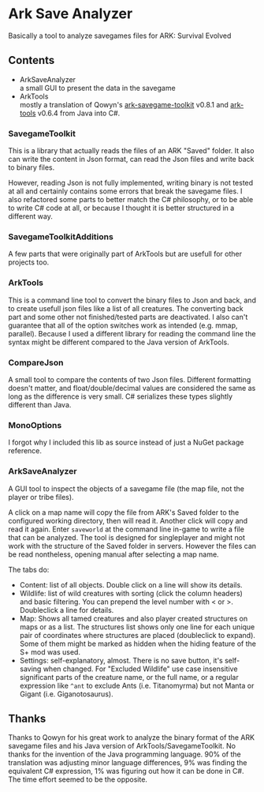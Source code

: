 # Ark Save Analyzer
Basically a tool to analyze savegames files for ARK: Survival Evolved

## Contents

* ArkSaveAnalyzer  
a small GUI to present the data in the savegame
* ArkTools  
mostly a translation of Qowyn's [ark-savegame-toolkit](https://github.com/Qowyn/ark-savegame-toolkit) v0.8.1 and [ark-tools](https://github.com/Qowyn/ark-tools) v0.6.4 from Java into C#.

### SavegameToolkit

This is a library that actually reads the files of an ARK "Saved" folder. It also can write the content in Json format, can read the Json files and write back to binary files.

However, reading Json is not fully implemented, writing binary is not tested at all and certainly contains some errors that break the savegame files.
I also refactored some parts to better match the C# philosophy, or to be able to write C# code at all, or because I thought it is better structured in a different way.

### SavegameToolkitAdditions

A few parts that were originally part of ArkTools but are usefull for other projects too.

### ArkTools

This is a command line tool to convert the binary files to Json and back, and to create usefull json files like a list of all creatures.
The converting back part and some other not finished/tested parts are deactivated. I also can't guarantee that all of the option switches work as intended (e.g. mmap, parallel).
Because I used a different library for reading the command line the syntax might be different compared to the Java version of ArkTools.

### CompareJson

A small tool to compare the contents of two Json files. Different formatting doesn't matter, and float/double/decimal values are considered the same as long as the difference is very small.
C# serializes these types slightly different than Java.

### MonoOptions

I forgot why I included this lib as source instead of just a NuGet package reference.

### ArkSaveAnalyzer

A GUI tool to inspect the objects of a savegame file (the map file, not the player or tribe files).

A click on a map name will copy the file from ARK's Saved folder to the configured working directory, then will read it. Another click will copy and read it again. 
Enter `saveworld` at the command line in-game to write a file that can be analyzed. The tool is designed for singleplayer and might not work with the structure of the Saved folder in servers.
However the files can be read nontheless, opening manual after selecting a map name.

The tabs do:
* Content: list of all objects. Double click on a line will show its details.
* Wildlife: list of wild creatures with sorting (click the column headers) and basic filtering. You can prepend the level number with < or >. Doubleclick a line for details.
* Map: Shows all tamed creatures and also player created structures on maps or as a list. The structures list shows only one line for each unique pair of coordinates where structures are placed (doubleclick to expand). Some of them might be marked as hidden when the hiding feature of the S+ mod was used.
* Settings: self-explanatory, almost. There is no save button, it's self-saving when changed. 
For "Excluded Wildlife" use case insensitive significant parts of the creature name, or the full name, or a regular expression like `^ant` to exclude Ants (i.e. Titanomyrma) but not Manta or Gigant (i.e. Giganotosaurus).

## Thanks

Thanks to Qowyn for his great work to analyze the binary format of the ARK savegame files and his Java version of ArkTools/SavegameToolkit.
No thanks for the invention of the Java programming language. 90% of the translation was adjusting minor language differences, 9% was finding the equivalent C# expression, 1% was figuring out how it can be done in C#. The time effort seemed to be the opposite.
